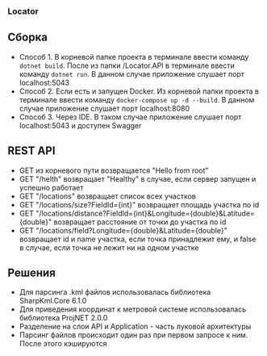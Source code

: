 ### Locator

## Сборка
- Способ 1. В корневой папке проекта в терминале ввести команду ```dotnet build```. После из папки /Locator.API в терминале ввести команду ```dotnet run```. В данном случае приложение слушает порт localhost:5043
- Способ 2. Если есть и запущен Docker. Из корневой папки проекта в терминале ввести команду ```docker-compose up -d --build```. В данном случае приложение слушает порт localhost:8080
- Способ 3. Через IDE. В таком случае приложение слушает порт localhost:5043 и доступен Swagger

## REST API
- GET из корневого пути возвращается "Hello from root"
- GET "/helth" возвращает "Healthy" в случае, если сервер запущен и успешно работает
- GET "/locations" возвращает список всех участков
- GET "/locations/size?FieldId={int}" возвращает площадь участка по id
- GET "/locations/distance?FieldId={int}&Longitude={double}&Latitude={double}" возвращает расстояние от точки до участка по id
- GET "/locations/field?Longitude={double}&Latitude={double}" возвращает id и name участка, если точка принадлежит ему, и false в случае, если точка не лежит ни на одном участке

## Решения
- Для парсинга .kml файлов использовалась библиотека SharpKml.Core 6.1.0
- Для приведения координат к метровой системе использовалась библиотека ProjNET 2.0.0
- Разделение на слои API и Application - часть луковой архитектуры
- Парсинг файлов происходит один раз при первом запросе к ним. После этого кэшируются
